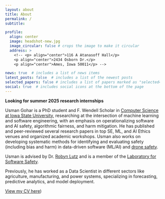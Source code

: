 ```yaml
---
layout: about
title: About
permalink: /
subtitle:

profile:
  align: center
  image: headshot-new.jpg
  image_circular: false # crops the image to make it circular
  address: >
    <!-- <p> align="center">116 A Atanasoff Hall</p>
    <p align="center">2434 Osborn Dr.</p>
    <p align="center">Ames, Iowa 50011</p> -->

news: true  # includes a list of news items
latest_posts: false  # includes a list of the newest posts
selected_papers: false # includes a list of papers marked as "selected={true}"
social: true  # includes social icons at the bottom of the page
---
```


****Looking for summer 2025 research internships****

Usman Gohar is a PhD student and F. Wendell Scholar in [Computer Science at Iowa State University](https://www.cs.iastate.edu/), researching at the intersection of machine learning and software engineering, with an emphasis on operationalizing software and AI safety, algorithmic fairness, and harm mitigation. He has published and peer-reviewed several research papers in top SE, ML, and AI Ethics venues and organized academic workshops. Usman also works on developing systematic methods for identifying and evaluating safety (including bias and harm) in data-driven software (ML/AI) and [drone safety](https://sites.nd.edu/uli-drone-reputations/).

Usman is advised by Dr. [Robyn Lutz](https://robynlutz.com/) and is a member of the [Laboratory for Software Safety](https://softwaresafety.cs.iastate.edu/).

Previously, he has worked as a Data Scientist in different sectors like agriculture, manufacturing, and power systems, specializing in forecasting, predictive analytics, and model deployment.

[View my CV here](https://github.com/UsmanGohar/usmangohar.github.io/blob/3b7bcbc70b6bef20870a808c248f54cd27764af2/assets/pdf/Usman%20Gohar%20CV.pdf))
